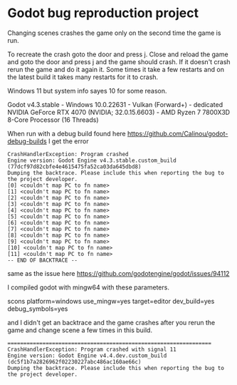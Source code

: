 # Godot bug reproduction project

Changing scenes crashes the game only on the second time the game is run.

To recreate the crash goto the door and press j. Close and reload the game and
goto the door and press j and the game should crash. If it doesn't crash rerun
the game and do it again it. Some times it take a few restarts and on the latest
build it takes many restarts for it to crash.

Windows 11 but system info sayes 10 for some reason.

Godot v4.3.stable - Windows 10.0.22631 - Vulkan (Forward+) - dedicated NVIDIA GeForce RTX 4070 (NVIDIA; 32.0.15.6603) - AMD Ryzen 7 7800X3D 8-Core Processor (16 Threads)

When run with a debug build found here
https://github.com/Calinou/godot-debug-builds I get the error

```
CrashHandlerException: Program crashed
Engine version: Godot Engine v4.3.stable.custom_build (77dcf97d82cbfe4e4615475fa52ca03da645dbd8)
Dumping the backtrace. Please include this when reporting the bug to the project developer.
[0] <couldn't map PC to fn name>
[1] <couldn't map PC to fn name>
[2] <couldn't map PC to fn name>
[3] <couldn't map PC to fn name>
[4] <couldn't map PC to fn name>
[5] <couldn't map PC to fn name>
[6] <couldn't map PC to fn name>
[7] <couldn't map PC to fn name>
[8] <couldn't map PC to fn name>
[9] <couldn't map PC to fn name>
[10] <couldn't map PC to fn name>
[11] <couldn't map PC to fn name>
-- END OF BACKTRACE --
```

same as the issue here
https://github.com/godotengine/godot/issues/94112

I compiled godot with mingw64 with these parameters.

scons platform=windows use_mingw=yes target=editor dev_build=yes debug_symbols=yes

and I didn't get an backtrace and the game crashes after you rerun the game and
change scene a few times in this build.
```
================================================================
CrashHandlerException: Program crashed with signal 11
Engine version: Godot Engine v4.4.dev.custom_build (dc5f1b7a2826962f02230227abc486ac160ae66c)
Dumping the backtrace. Please include this when reporting the bug to the project developer.
```